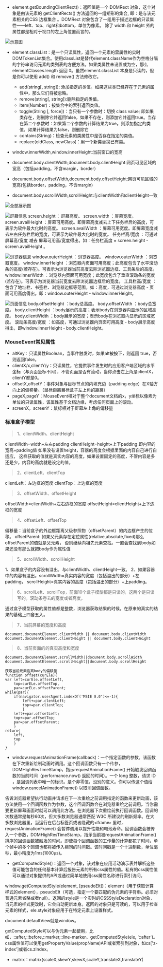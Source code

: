 - element.getBoundingClientRect()：返回值是一个 DOMRect 对象，这个对象是由该元素的 getClientRects() 方法返回的一组矩形的集合, 即：是与该元素相关的CSS 边框集合 。DOMRect 对象包含了一组用于描述边框的只读属性——left、top、right和bottom，单位为像素。
除了 width 和 height 外的属性都是相对于视口的左上角位置而言的。

![示意图](https://ws1.sinaimg.cn/large/8b2b1aafly1fytim1hq1wj20dw0dwt94.jpg)

- element.classList：是一个只读属性，返回一个元素的雷属性的实时DOMTokenList集合。使用classList是替代element.className作为空格分隔的字符串访问元素的类列表的方便方法。如果类属性未设置或为空，那么 elementClasses.length 返回 0。虽然element.classList 本身是只读的，但是你可以使用 add() 和 remove() 方法修改它。
    - add(string[, string]): 添加指定的类值。如果这些类已经存在于元素的属性中，那么它们将被忽略。
    - remove(string[, string]):删除指定的类值。
    - item(Number)：按集合中的索引返回类值。
    - toggle(String [, force])：当只有一个参数时：切换 class value; 即如果类存在，则删除它并返回false，如果不存在，则添加它并返回true。当存在第二个参数时：如果第二个参数的计算结果为true，则添加指定的类值，如果计算结果为false，则删除它
    - contains(String)：检查元素的类属性中是否存在指定的类值。
    - replace(oldClass, newClass)：用一个新类替换已有类。

- window.innerWidth,window.innerHeight:当前窗口的宽高
- document.body.clientWidth,document.body.clientHeight:网页可见区域的宽高（包括padding，不含margin，border）
- document.body.offsetWidth,document.body.offsetHeight:网页可见区域的宽高(包括border，padding，不含margin)
- document.body.scrollWidth,scrollHeight:与clientWidth和clientHeight一致

![全部展示图](https://ws1.sinaimg.cn/large/8b2b1aafly1fyucv3movkj20u80cq75k.jpg)

![屏幕信息](https://ws1.sinaimg.cn/large/8b2b1aafly1fyucwbx8r0j20jb0bhmxl.jpg)
screen.height ：屏幕高度。
screen.width ：屏幕宽度。
screen.availHeight ：屏幕可用高度。即屏幕高度减去上下任务栏后的高度，可表示为软件最大化时的高度。
screen.availWidth ：屏幕可用宽度。即屏幕宽度减去左右任务栏后的宽度，可表示为软件最大化时的宽度。
任务栏高/宽度 ：可通过屏幕高/宽度 减去 屏幕可用高/宽度得出。如：任务栏高度 = screen.height - screen.availHeight 。

![浏览器信息](https://ws1.sinaimg.cn/large/8b2b1aafly1fyucx7tvuqj20ju09u0t4.jpg)
window.outerHeight ：浏览器高度。
window.outerWidth ：浏览器宽度。
window.innerHeight ：浏览器内页面可用高度；此高度包含了水平滚动条的高度(若存在)。可表示为浏览器当前高度去除浏览器边框、工具条后的高度。
window.innerWidth ：浏览器内页面可用宽度；此宽度包含了垂直滚动条的宽度(若存在)。可表示为浏览器当前宽度去除浏览器边框后的宽度。
工具栏高/宽度 ：包含了地址栏、书签栏、浏览器边框等范围。如：高度，可通过浏览器高度 - 页面可用高度得出，即：window.outerHeight - window.innerHeight。

![页面信息](https://ws1.sinaimg.cn/large/8b2b1aafly1fyucy490m3j20mf0byaaj.jpg)
body.offsetHeight ：body总高度。
body.offsetWidth ：body总宽度。
body.clientHeight ：body展示的高度；表示body在浏览器内显示的区域高度。
body.clientWidth ：body展示的宽度；表示body在浏览器内显示的区域宽度。
滚动条高度/宽度 ：如高度，可通过浏览器内页面可用高度 - body展示高度得出，即window.innerHeight - body.clientHeight。

### MouseEvent常见属性
- altKey：只读属性Boolean，当事件触发时，如果alt被按下，则返回 true，否则返回false。
- clientX/x,clientY/y：只读属性，它提供事件发生时的应用客户端区域的水平坐标（与页面坐标不同），不管页面是否有滚动，当你点击左上角是clientX，clientY都是0。
- offsetX,offsetY：事件对象与目标节点的内填充边（padding edge）在X轴方向上的偏移量。（鼠标距离目标盒子左上角的距离）
- pageX,pageY：MouseEvent相对于整个document文档的x，y坐标以像素为单位的只读属性，该属性基于文档边缘，考虑任何页面上的滚动。
- screenX，screenY：鼠标相对于屏幕左上角的偏移量
### 标准盒子模型
> 1、clientWidth、clientHeight

clientWidth=width+左右padding
clientHeight=height+上下padding
即内容的宽高+padding值
如果没有设置height，容器的高度会根据里面的内容自己进行自适应，
这样获取的值就是真实内容的高度，如果设置固定的高度，不管内容是多还是少，内容的高度就是设定的值。
> 2、clientLeft、clientTop

clientLeft：左边框的宽度
clientTop：上边框的宽度
> 3、offsetWidth、offsetHeight

offsetWidth=clientWidth+左右边框的宽度
offsetHeight=clientHeight+上下边框的宽度
> 4、offsetLeft、offsetTop

偏移量：当前盒子的外边框距离父级参照物（offsetParent）的内边框产生的位移。
offsetParent: 如果父元素存在定位属性(relative,absolute,fixed)那么offsetParent的值就是父元素，
否则继续向祖先元素查找。一直会查找到body如果还没有那么就把body作为属性值

> 5、scrollWidth、scrollHeight

1、如果盒子的内容没有溢出，与clientWidth、clientHeight一致。
2、如果容器中的内容有溢出，scrollWidth=真实内容的宽度（包括溢出的部分）+左padding，
scrollHeight=真实内容的高度（包括溢出的部分）+上padding。

> 6、scrollLeft、scrollTop，前面10个盒子模型都是只读的，这两个是只读写的。滚动条卷去的宽度或者高度。

通过盒子模型获取的属性值都是整数，浏览器获取结果的时候，在原来的真实的结果的基础上四舍五入。

> 7、当前屏幕的宽度和高度

```
document.documentElement.clientWidth || document.body.clientWidth
document.documentElement.clientHeight || document.body.clientHeight
```

> 8、当前页面的的真实高度和宽度

```
document.documentElement.scrollWidth||document.body.scrollWidth
document.documentElement.scrollHeight||document.body.scrollHeight
```

```
获取当前元素距离body的偏移量
function offset(curEle){
var left=curEle.offsetLeft,
	top=curELe.offsetTop,
	par=curELe.offsetParent;
while(par){
	if(navigator.userAgent.indexOf('MSIE 8.0')<=-1){
		left+=par.clentLeft;
		top+=par.clientTop;
		}
	left+=par.offsetLeft;
	top+=par.offsetTop;
	par=par.offsetParent;
	}
return{
	left,
	top
	}
}
```
- window.requestAnimationFrame(callback)：一个指定函数的参数，该函数在下次重新绘制动画时调用。这个回调函数只有一个传参，DOMHighResTimeStamp，指示requestAnimationFrame() 开始触发回调函数的当前时间（performance.now() 返回的时间）。一个 long 整数，请求 ID ，是回调列表中唯一的标识。是个非零值，没别的意义。你可以传这个值给 window.cancelAnimationFrame() 以取消回调函数。

告诉浏览器希望执行动画并请求在下一次重绘之前调用指定的函数来更新动画，该方法使用一个回调函数作为参数，这个回调函数会在浏览器重绘之前调用。当你需要更新屏幕画面时就可以调用此方法。在浏览器下次重绘前执行回调函数。回调的次数通常是每秒60次，但大多数浏览器通常匹配 W3C 所建议的刷新频率。在大多数浏览器里，当运行在后台标签页或者隐藏的`<`iframe`>` 里时，requestAnimationFrame() 会暂停调用以提升性能和电池寿命。回调函数会被传入一个参数，DOMHighResTimeStamp，指示当前被requestAnimationFrame() 排序的回调函数被触发的时间。即使每个回调函数的工作量的计算都花了时间，单个帧中的多个回调也都将被传入相同的时间戳。该时间戳是一个十进制数，单位毫秒，最小精度为1ms(1000μs)。

- getComputedStyle()：返回一个对象，该对象在应用活动演示表并解析这些值可能包含的任何基本计算后报告元素的所有css属性的值。私有的css属性值可以通过对象提供的API或通过简单地使用css属性名称进行索引访问。

window.getComputedStyle(element, [pseudoElt])：element（用于获取计算样式的element），pseudoElt（可选，指定一个要匹配的伪元素的字符串。必须对普通元素省略或者null）。返回的style是一个实时的CSSStyleDeclaration对象，当元素的样式更改时，它会自动更新本身。返回的对象只是可读的，可以用于检查元素的样式，ele.style对象应用于在特定元素上设置样式。

document.defaultView就是window。

getComputedStyle可以与伪元素一起使用，比如，::after,::before,::marker,::line-marker。getComputedStyle(ele, '::after')。css属性值可以使用getPropertyValue(propName)API或者索引到对象，如cs['z-index']或者cs.zIndex。

- matrix：matrix(scaleX,skewY,skewX,scaleY,translateX,translateY)